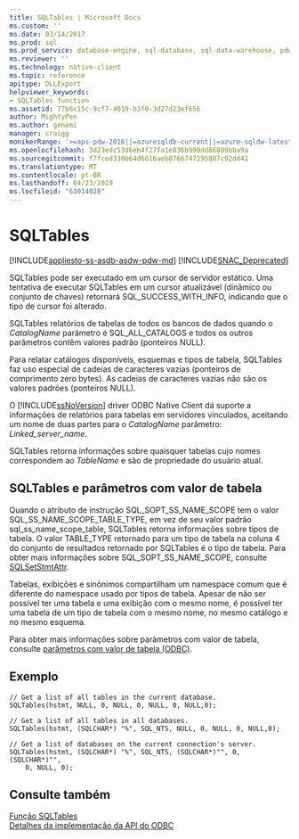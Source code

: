 ```yaml
---
title: SQLTables | Microsoft Docs
ms.custom: ''
ms.date: 03/14/2017
ms.prod: sql
ms.prod_service: database-engine, sql-database, sql-data-warehouse, pdw
ms.reviewer: ''
ms.technology: native-client
ms.topic: reference
apitype: DLLExport
helpviewer_keywords:
- SQLTables function
ms.assetid: 77b6c15c-9cf7-4019-b3f0-3d27d23ef656
author: MightyPen
ms.author: genemi
manager: craigg
monikerRange: '>=aps-pdw-2016||=azuresqldb-current||=azure-sqldw-latest||>=sql-server-2016||=sqlallproducts-allversions||>=sql-server-linux-2017||=azuresqldb-mi-current'
ms.openlocfilehash: 3d23edc53d6eb4f27fa1e836b999dd86809bba9a
ms.sourcegitcommit: f7fced330b64d6616aeb8766747295807c92dd41
ms.translationtype: MT
ms.contentlocale: pt-BR
ms.lasthandoff: 04/23/2019
ms.locfileid: "63014028"
---
```

# <a name="sqltables"></a>SQLTables
[!INCLUDE[appliesto-ss-asdb-asdw-pdw-md](../../includes/appliesto-ss-asdb-asdw-pdw-md.md)]
[!INCLUDE[SNAC_Deprecated](../../includes/snac-deprecated.md)]

  SQLTables pode ser executado em um cursor de servidor estático. Uma tentativa de executar SQLTables em um cursor atualizável (dinâmico ou conjunto de chaves) retornará SQL_SUCCESS_WITH_INFO, indicando que o tipo de cursor foi alterado.  
  
 SQLTables relatórios de tabelas de todos os bancos de dados quando o *CatalogName* parâmetro é SQL_ALL_CATALOGS e todos os outros parâmetros contêm valores padrão (ponteiros NULL).  
  
 Para relatar catálogos disponíveis, esquemas e tipos de tabela, SQLTables faz uso especial de cadeias de caracteres vazias (ponteiros de comprimento zero bytes). As cadeias de caracteres vazias não são os valores padrões (ponteiros NULL).  
  
 O [!INCLUDE[ssNoVersion](../../includes/ssnoversion-md.md)] driver ODBC Native Client dá suporte a informações de relatórios para tabelas em servidores vinculados, aceitando um nome de duas partes para o *CatalogName* parâmetro: *Linked_server_name*.  
  
 SQLTables retorna informações sobre quaisquer tabelas cujo nomes correspondem ao *TableName* e são de propriedade do usuário atual.  
  
## <a name="sqltables-and-table-valued-parameters"></a>SQLTables e parâmetros com valor de tabela  
 Quando o atributo de instrução SQL_SOPT_SS_NAME_SCOPE tem o valor SQL_SS_NAME_SCOPE_TABLE_TYPE, em vez de seu valor padrão sql_ss_name_scope_table, SQLTables retorna informações sobre tipos de tabela. O valor TABLE_TYPE retornado para um tipo de tabela na coluna 4 do conjunto de resultados retornado por SQLTables é o tipo de tabela. Para obter mais informações sobre SQL_SOPT_SS_NAME_SCOPE, consulte [SQLSetStmtAttr](../../relational-databases/native-client-odbc-api/sqlsetstmtattr.md).  
  
 Tabelas, exibições e sinônimos compartilham um namespace comum que é diferente do namespace usado por tipos de tabela. Apesar de não ser possível ter uma tabela e uma exibição com o mesmo nome, é possível ter uma tabela de um tipo de tabela com o mesmo nome, no mesmo catálogo e no mesmo esquema.  
  
 Para obter mais informações sobre parâmetros com valor de tabela, consulte [parâmetros com valor de tabela &#40;ODBC&#41;](../../relational-databases/native-client-odbc-table-valued-parameters/table-valued-parameters-odbc.md).  
  
## <a name="example"></a>Exemplo  
  
```  
// Get a list of all tables in the current database.  
SQLTables(hstmt, NULL, 0, NULL, 0, NULL, 0, NULL,0);  
  
// Get a list of all tables in all databases.  
SQLTables(hstmt, (SQLCHAR*) "%", SQL_NTS, NULL, 0, NULL, 0, NULL,0);  
  
// Get a list of databases on the current connection's server.  
SQLTables(hstmt, (SQLCHAR*) "%", SQL_NTS, (SQLCHAR*)"", 0, (SQLCHAR*)"",  
    0, NULL, 0);  
```  
  
## <a name="see-also"></a>Consulte também  
 [Função SQLTables](https://go.microsoft.com/fwlink/?LinkId=59374)   
 [Detalhes da implementação da API do ODBC](../../relational-databases/native-client-odbc-api/odbc-api-implementation-details.md)  
  
  

